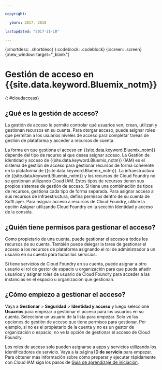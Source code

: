 ```yaml
---

copyright:

  years: 2017, 2018

lastupdated: "2017-11-10"

---
```


{:shortdesc: .shortdesc}
{:codeblock: .codeblock}
{:screen: .screen}
{:new_window: target="_blank"}

# Gestión de acceso en {{site.data.keyword.Bluemix_notm}}
{: #cloudaccess}

## ¿Qué es la gestión de acceso?

La gestión de acceso le permite controlar qué usuarios ven, crean, utilizan y gestionan recursos en su cuenta. Para otorgar acceso, puede asignar roles que permitan a los usuarios niveles de acceso para completar tareas de gestión de plataforma y acceder a recursos de cuenta.

La forma en que gestiona el acceso en {{site.data.keyword.Bluemix_notm}} depende del tipo de recurso al que desea asignar acceso. La Gestión de identidad y acceso de {{site.data.keyword.Bluemix_notm}} (IAM) es el sistema de gestión de acceso para gestionar recursos de forma coherente en la plataforma de {{site.data.keyword.Bluemix_notm}}. La infraestructura de {{site.data.keyword.Bluemix_notm}} y los recursos de Cloud Foundry no se gestionan utilizando Cloud IAM. Estos tipos de recursos tienen sus propios sistemas de gestión de acceso. Si tiene una combinación de tipos de recursos, gestiona cada tipo de forma separada. Para asignar acceso a sus recursos de infraestructura, defina permisos dentro de su cuenta de SoftLayer. Para asignar acceso a recursos de Cloud Foundry, utilice la opción Asignar utilizando Cloud Foundry en la sección Identidad y acceso de la consola.

## ¿Quién tiene permisos para gestionar el acceso?

Como propietario de una cuenta, puede gestionar el acceso a todos los recursos de su cuenta. También puede delegar la tarea de gestionar el acceso a los recursos de plataforma asignando el rol de administrador a un usuario en su cuenta para todos los servicios.

Si tiene servicios de Cloud Foundry en su cuenta, puede asignar a otro usuario el rol de gestor de espacio u organización para que pueda añadir usuarios y asignar roles de usuario de Cloud Foundry para acceder a las instancias en el espacio u organización que gestionan.


## ¿Cómo empiezo a gestionar el acceso?

Vaya a **Gestionar** &gt; **Seguridad** &gt; **Identidad y acceso** y luego seleccione **Usuarios** para empezar a gestionar el acceso para los usuarios en su cuenta. Seleccione un usuario de la lista para empezar. Solo ve las opciones de gestión de acceso que tiene permisos para gestionar. Por ejemplo, si no es el propietario de la cuenta y no es un gestor de organización o espacio, no ve la opción de gestionar el acceso de Cloud Foundry.

Los roles de acceso solo pueden asignarse a apps y servicios utilizando los identificadores de servicio. Vaya a la página **ID de servicio** para empezar. Para obtener más información sobre cómo preparar y ejecutar rápidamente con Cloud IAM siga los pasos de [Guía de aprendizaje de iniciación](/docs/iam/quickstart.html#iambestpractice).
